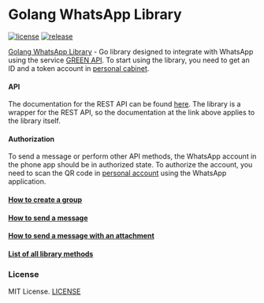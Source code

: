 # Golang WhatsApp Library

[![license](https://img.shields.io/github/license/green-api/whatsapp-api-client-golang)](https://github.com/green-api/whatsapp-api-client-golang/blob/master/LICENSE)
[![release](https://img.shields.io/github/v/release/green-api/whatsapp-api-client-golang)](https://github.com/green-api/whatsapp-api-client-golang/releases)

[Golang WhatsApp Library](https://github.com/green-api/whatsapp-api-client-golang) - Go library designed to integrate
with WhatsApp using the service [GREEN API](https://green-api.com/). To start using the library, you need to get an ID
and a token account in [personal cabinet](https://console.green-api.com/).

#### API

The documentation for the REST API can be found [here](https://green-api.com/docs/api/). The library is a wrapper for
the REST API, so the documentation at the link above applies to the library itself.

#### Authorization

To send a message or perform other API methods, the WhatsApp account in the phone app should be in authorized state. To
authorize the account, you need to scan the QR code in [personal account](https://console.green-api.com/) using the
WhatsApp application.

#### [How to create a group](create_group.md)

#### [How to send a message](send_message.md)

#### [How to send a message with an attachment](send_file_by_upload.md)

#### [List of all library methods](all_methods.md)

### License

MIT License. [LICENSE](https://github.com/green-api/whatsapp-api-client-golang/blob/main/LICENSE)
